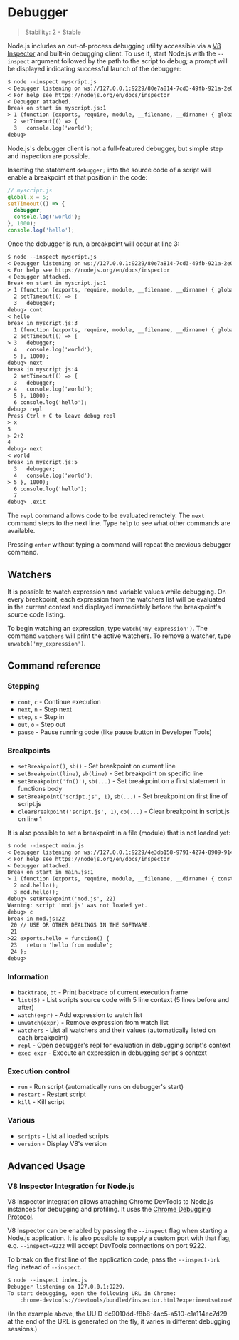 # Debugger

<!--introduced_in=v0.9.12-->

> Stability: 2 - Stable

<!-- type=misc -->

Node.js includes an out-of-process debugging utility accessible via a
[V8 Inspector][] and built-in debugging client. To use it, start Node.js
with the `--inspect` argument followed by the path to the script to debug; a prompt
will be displayed indicating successful launch of the debugger:

```txt
$ node --inspect myscript.js
< Debugger listening on ws://127.0.0.1:9229/80e7a814-7cd3-49fb-921a-2e02228cd5ba
< For help see https://nodejs.org/en/docs/inspector
< Debugger attached.
Break on start in myscript.js:1
> 1 (function (exports, require, module, __filename, __dirname) { global.x = 5;
  2 setTimeout(() => {
  3   console.log('world');
debug>
```

Node.js's debugger client is not a full-featured debugger, but simple step and
inspection are possible.

Inserting the statement `debugger;` into the source code of a script will
enable a breakpoint at that position in the code:

<!-- eslint-disable no-debugger -->
```js
// myscript.js
global.x = 5;
setTimeout(() => {
  debugger;
  console.log('world');
}, 1000);
console.log('hello');
```

Once the debugger is run, a breakpoint will occur at line 3:

```txt
$ node --inspect myscript.js
< Debugger listening on ws://127.0.0.1:9229/80e7a814-7cd3-49fb-921a-2e02228cd5ba
< For help see https://nodejs.org/en/docs/inspector
< Debugger attached.
Break on start in myscript.js:1
> 1 (function (exports, require, module, __filename, __dirname) { global.x = 5;
  2 setTimeout(() => {
  3   debugger;
debug> cont
< hello
break in myscript.js:3
  1 (function (exports, require, module, __filename, __dirname) { global.x = 5;
  2 setTimeout(() => {
> 3   debugger;
  4   console.log('world');
  5 }, 1000);
debug> next
break in myscript.js:4
  2 setTimeout(() => {
  3   debugger;
> 4   console.log('world');
  5 }, 1000);
  6 console.log('hello');
debug> repl
Press Ctrl + C to leave debug repl
> x
5
> 2+2
4
debug> next
< world
break in myscript.js:5
  3   debugger;
  4   console.log('world');
> 5 }, 1000);
  6 console.log('hello');
  7
debug> .exit
```

The `repl` command allows code to be evaluated remotely. The `next` command
steps to the next line. Type `help` to see what other commands are available.

Pressing `enter` without typing a command will repeat the previous debugger
command.

## Watchers

It is possible to watch expression and variable values while debugging. On
every breakpoint, each expression from the watchers list will be evaluated
in the current context and displayed immediately before the breakpoint's
source code listing.

To begin watching an expression, type `watch('my_expression')`. The command
`watchers` will print the active watchers. To remove a watcher, type
`unwatch('my_expression')`.

## Command reference

### Stepping

* `cont`, `c` - Continue execution
* `next`, `n` - Step next
* `step`, `s` - Step in
* `out`, `o` - Step out
* `pause` - Pause running code (like pause button in Developer Tools)

### Breakpoints

* `setBreakpoint()`, `sb()` - Set breakpoint on current line
* `setBreakpoint(line)`, `sb(line)` - Set breakpoint on specific line
* `setBreakpoint('fn()')`, `sb(...)` - Set breakpoint on a first statement in
functions body
* `setBreakpoint('script.js', 1)`, `sb(...)` - Set breakpoint on first line of
script.js
* `clearBreakpoint('script.js', 1)`, `cb(...)` - Clear breakpoint in script.js
on line 1

It is also possible to set a breakpoint in a file (module) that
is not loaded yet:

```txt
$ node --inspect main.js
< Debugger listening on ws://127.0.0.1:9229/4e3db158-9791-4274-8909-914f7facf3bd
< For help see https://nodejs.org/en/docs/inspector
< Debugger attached.
Break on start in main.js:1
> 1 (function (exports, require, module, __filename, __dirname) { const mod = require('./mod.js');
  2 mod.hello();
  3 mod.hello();
debug> setBreakpoint('mod.js', 22)
Warning: script 'mod.js' was not loaded yet.
debug> c
break in mod.js:22
 20 // USE OR OTHER DEALINGS IN THE SOFTWARE.
 21
>22 exports.hello = function() {
 23   return 'hello from module';
 24 };
debug>
```

### Information

* `backtrace`, `bt` - Print backtrace of current execution frame
* `list(5)` - List scripts source code with 5 line context (5 lines before and
after)
* `watch(expr)` - Add expression to watch list
* `unwatch(expr)` - Remove expression from watch list
* `watchers` - List all watchers and their values (automatically listed on each
breakpoint)
* `repl` - Open debugger's repl for evaluation in debugging script's context
* `exec expr` - Execute an expression in debugging script's context

### Execution control

* `run` - Run script (automatically runs on debugger's start)
* `restart` - Restart script
* `kill` - Kill script

### Various

* `scripts` - List all loaded scripts
* `version` - Display V8's version

## Advanced Usage

### V8 Inspector Integration for Node.js

V8 Inspector integration allows attaching Chrome DevTools to Node.js
instances for debugging and profiling. It uses the [Chrome Debugging Protocol][].

V8 Inspector can be enabled by passing the `--inspect` flag when starting a
Node.js application. It is also possible to supply a custom port with that flag,
e.g. `--inspect=9222` will accept DevTools connections on port 9222.

To break on the first line of the application code, pass the `--inspect-brk`
flag instead of `--inspect`.

```txt
$ node --inspect index.js
Debugger listening on 127.0.0.1:9229.
To start debugging, open the following URL in Chrome:
    chrome-devtools://devtools/bundled/inspector.html?experiments=true&v8only=true&ws=127.0.0.1:9229/dc9010dd-f8b8-4ac5-a510-c1a114ec7d29
```

(In the example above, the UUID dc9010dd-f8b8-4ac5-a510-c1a114ec7d29
at the end of the URL is generated on the fly, it varies in different
debugging sessions.)

[Chrome Debugging Protocol]: https://chromedevtools.github.io/debugger-protocol-viewer/
[V8 Inspector]: #debugger_v8_inspector_integration_for_node_js
